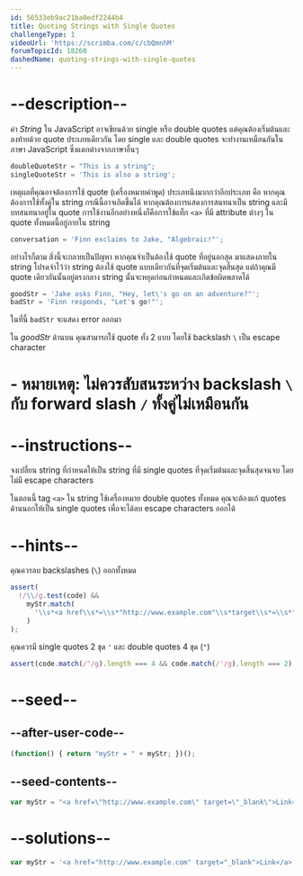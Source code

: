 ```yaml
---
id: 56533eb9ac21ba0edf2244b4
title: Quoting Strings with Single Quotes
challengeType: 1
videoUrl: 'https://scrimba.com/c/cbQmnhM'
forumTopicId: 18260
dashedName: quoting-strings-with-single-quotes
---
```


# --description--

ค่า <dfn>String</dfn> ใน JavaScript อาจเขียนด้วย single หรือ double quotes แต่คุณต้องเริ่มต้นและลงท้ายด้วย quote ประเภทเดียวกัน โดย single และ double quotes จะทำงานเหมือนกันในภาษา JavaScript ซึ่งแตกต่างจากภาษาอื่นๆ


```js
doubleQuoteStr = "This is a string"; 
singleQuoteStr = 'This is also a string';
```

เหตุผลที่คุณอาจต้องการใช้ quote (เครื่องหมายคำพูด) ประเภทนึงมากกว่าอีกประเภท คือ หากคุณต้องการใช้ทั้งคู่ใน string กรณีนี้อาจเกิดขึ้นได้ หากคุณต้องการแสดงการสนทนาเป็น string และมีบทสนทนาอยู่ใน quote การใช้งานอีกอย่างหนึ่งก็คือการใช้แท็ก `<a>` ที่มี attribute ต่างๆ ใน quote ทั้งหมดนี้อยู่ภายใน string

```js
conversation = 'Finn exclaims to Jake, "Algebraic!"';
```

อย่างไรก็ตาม สิ่งนี้จะกลายเป็นปัญหา หากคุณจำเป็นต้องใช้ quote ที่อยู่นอกสุด มาแสดงภายใน string โปรดจำไว้ว่า string ต้องใช้ quote แบบเดียวกันที่จุดเริ่มต้นและจุดสิ้นสุด แต่ถ้าคุณมี quote เดียวกันนั้นอยู่ตรงกลาง string นั้นจะหยุดก่อนกำหนดและเกิดข้อผิดพลาดได้

```js
goodStr = 'Jake asks Finn, "Hey, let\'s go on an adventure?"'; 
badStr = 'Finn responds, "Let's go!"';
```

ในที่นี้ `badStr` จะแสดง error ออกมา

ใน <dfn>goodStr</dfn> ด้านบน คุณสามารถใช้ quote ทั้ง 2 แบบ โดยใช้ backslash `\` เป็น escape character

# - **หมายเหตุ:** ไม่ควรสับสนระหว่าง backslash  `\` กับ forward slash `/` ทั้งคู่ไม่เหมือนกัน

# --instructions--

จงเปลี่ยน string ที่กำหนดให้เป็น string ที่มี single quotes ที่จุดเริ่มต้นและจุดสิ้นสุดจนจบ โดยไม่มี escape characters

ในตอนนี้ tag `<a>` ใน string ใช้เครื่องหมาย double quotes ทั้งหมด คุณจะต้องแก้ quotes ด้านนอกให้เป็น single quotes เพื่อจะได้ลบ escape characters ออกได้

# --hints--

คุณควรลบ backslashes (`\`) ออกทั้งหมด

```js
assert(
  !/\\/g.test(code) &&
    myStr.match(
      '\\s*<a href\\s*=\\s*"http://www.example.com"\\s*target\\s*=\\s*"_blank">\\s*Link\\s*</a>\\s*'
    )
);
```

คุณควรมี single quotes  2 ชุด `'` และ double quotes 4 ชุด (`"`) 

```js
assert(code.match(/"/g).length === 4 && code.match(/'/g).length === 2);
```

# --seed--

## --after-user-code--

```js
(function() { return "myStr = " + myStr; })();
```

## --seed-contents--

```js
var myStr = "<a href=\"http://www.example.com\" target=\"_blank\">Link</a>";
```

# --solutions--

```js
var myStr = '<a href="http://www.example.com" target="_blank">Link</a>';
```
